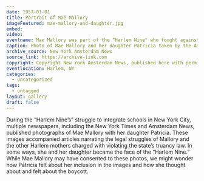 ```yaml
---
date: 1957-01-01
title: Portrait of Mae Mallory
imageFeatured: mae-mallory-and-daughter.jpg
embed: 
video: 
eventname: Mae Mallory was part of the “Harlem Nine" who fought against segregated schooling.
caption: Photo of Mae Mallory and her daughter Patricia taken by the Amsterdam News during “Harlem Nine’s” struggle against segregated schooling.  
archive_source: New York Amsterdam News
source_link: https://archive-link.com
copyright: Copyright New York Amsterdam News, published here with permission.
eventlocation: Harlem, NY
categories:
  - uncategorized
tags:
  - untagged
layout: gallery
draft: false
---
```


During the “Harlem Nine’s” struggle to integrate schools in New York City, multiple newspapers, including the New York Times and Amsterdam News, published photographs of Mae Mallory with her daughter Patricia. These images accompanied articles narrating the legal struggles  of Mallory and the other Harlem mothers charged with violating the state’s truancy law. In some ways, she and her daughter became the face of the “Harlem Nine.” While Mae Mallory may have consented to these photos, we might wonder how Patricia felt about her inclusion in the images and how she thought about and felt about the boycott.  
